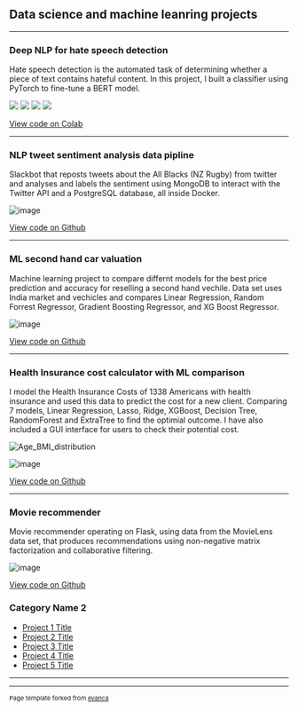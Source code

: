 ## Data science and machine leanring projects

---

### Deep NLP for hate speech detection

Hate speech detection is the automated task of determining whether a piece of text contains hateful content. In this project, I built a classifier using PyTorch to fine-tune a BERT model.

[![](https://img.shields.io/badge/Python-white?logo=Python)](#) [![](https://img.shields.io/badge/Jupyter-white?logo=Jupyter)](#) [![](https://img.shields.io/badge/PyTorch-white?logo=pytorch)](#) [![](https://img.shields.io/badge/Twitter-white?logo=Twitter)](#) 

[View code on Colab](https://colab.research.google.com/drive/1pbPH_qMmtkPhsSaKDII-JMvUhtIRFDNI?usp=sharing)

---

### NLP tweet sentiment analysis data pipline 

Slackbot that reposts tweets about the All Blacks (NZ Rugby) from twitter and analyses and labels the sentiment using MongoDB to interact with the Twitter API and a PostgreSQL database, all inside Docker.

![image](https://user-images.githubusercontent.com/105222741/216148400-a96b278a-2a97-4796-b58c-cb05f5ae8d85.png)

[View code on Github](https://github.com/Nathan-Austin/twitter_slackbot_with-sentiment_analysis)

---
### ML second hand car valuation

Machine learning project to compare differnt models for the best price prediction and accuracy for reselling a second hand vechile. Data set uses India market and vechicles and compares Linear Regression, Random Forrest Regressor, Gradient Boosting Regressor, and XG Boost Regressor.


![image](https://user-images.githubusercontent.com/105222741/233102618-d3056715-ee87-4a64-a2fb-1523fbe7011b.png)

[View code on Github](https://github.com/Nathan-Austin/Machine_Learning_projects/tree/main/Car_price_prediction)

---
### Health Insurance cost calculator with ML comparison

I model the Health Insurance Costs of 1338 Americans with health insurance and used this data to predict the cost for a new client.
Comparing 7 models, Linear Regression, Lasso, Ridge, XGBoost, Decision Tree, RandomForest and ExtraTree to find the optimial outcome.
I have also included a GUI interface for users to check their potential cost.

![Age_BMI_distribution](https://user-images.githubusercontent.com/105222741/233109930-0b0e86bc-00a9-41c3-8be3-3a1dc6d56e4d.png)

![image](https://user-images.githubusercontent.com/105222741/233118643-559c8d1f-9ce2-487a-99df-668a49d6493b.png)

[View code on Github](https://github.com/Nathan-Austin/Machine_Learning_projects/tree/main/Health_Insurance_Cost_Prediction)

---
### Movie recommender

Movie recommender operating on Flask, using data from the MovieLens data set, that produces recommendations using non-negative matrix factorization and collaborative filtering.

![image](https://user-images.githubusercontent.com/105222741/233120626-cbf5b08b-9097-4e15-bffc-cf120c3d2de0.png)

[View code on Github](https://github.com/Nathan-Austin/Movie_recommender_system)

### Category Name 2

- [Project 1 Title](http://example.com/)
- [Project 2 Title](http://example.com/)
- [Project 3 Title](http://example.com/)
- [Project 4 Title](http://example.com/)
- [Project 5 Title](http://example.com/)

---




---
<p style="font-size:11px">Page template forked from <a href="https://github.com/evanca/quick-portfolio">evanca</a></p>
<!-- Remove above link if you don't want to attibute -->
